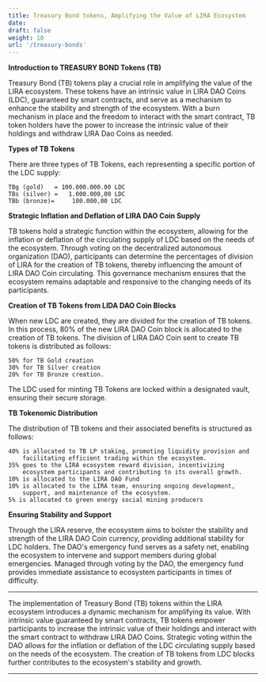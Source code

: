 ```yaml
---
title: Treasury Bond tokens, Amplifying the Value of LIRA Ecosystem
date:
draft: false
weight: 10
url: '/treasury-bonds'
---
```


**Introduction to TREASURY BOND Tokens (TB)**

Treasury Bond (TB) tokens play a crucial role in amplifying the value
of the LIRA ecosystem. These tokens have an intrinsic value in
LIRA DAO Coins (LDC), guaranteed by smart contracts, and serve as a mechanism to
enhance the stability and strength of the ecosystem. With a burn
mechanism in place and the freedom to interact with the smart
contract, TB token holders have the power to increase the intrinsic
value of their holdings and withdraw LIRA Dao Coins as needed.

**Types of TB Tokens**

There are three types of TB Tokens, each
representing a specific portion of the LDC supply:

    TBg (gold)   = 100.000.000.00 LDC
    TBs (silver) =   1.000.000,00 LDC
    TBb (bronze)=     100.000,00 LDC

**Strategic Inflation and Deflation of LIRA DAO Coin Supply**

TB tokens hold a strategic function within the ecosystem, allowing for
the inflation or deflation of the circulating supply of LDC based on
the needs of the ecosystem. Through voting on the decentralized
autonomous organization (DAO), participants can determine the
percentages of division of LIRA for the creation of TB tokens, thereby
influencing the amount of LIRA DAO Coin circulating. This governance mechanism
ensures that the ecosystem remains adaptable and responsive to the
changing needs of its participants.

**Creation of TB Tokens from LIDA DAO Coin Blocks**

When new LDC are created, they are divided for the creation of TB tokens.
In this process, 80% of the new LIRA DAO Coin block is allocated to the
creation of TB tokens. 
The division of LIRA DAO Coin sent to create TB tokens is distributed as follows:

    50% for TB Gold creation
    30% for TB Silver creation
    20% for TB Bronze creation.

The LDC used for minting TB Tokens are locked within a
designated vault, ensuring their secure storage.

**TB Tokenomic Distribution**

The distribution of TB tokens and their associated benefits is
structured as follows:

    40% is allocated to TB LP staking, promoting liquidity provision and
        facilitating efficient trading within the ecosystem.
    35% goes to the LIRA ecosystem reward division, incentivizing
        ecosystem participants and contributing to its overall growth.
    10% is allocated to the LIRA DAO Fund
    10% is allocated to the LIRA team, ensuring ongoing development,
        support, and maintenance of the ecosystem.
    5% is allocated to green energy social mining producers


**Ensuring Stability and Support**

Through the LIRA reserve, the ecosystem aims to bolster the
stability and strength of the LIRA DAO Coin currency, providing additional
stability for LDC holders. The DAO's emergency fund serves as a
safety net, enabling the ecosystem to intervene and support members
during global emergencies. Managed through voting by the DAO, the
emergency fund provides immediate assistance to ecosystem participants
in times of difficulty.


---

The implementation of Treasury Bond (TB) tokens within the
LIRA ecosystem introduces a dynamic mechanism for amplifying its
value. With intrinsic value guaranteed by smart contracts, TB tokens
empower participants to increase the intrinsic value of their holdings
and interact with the smart contract to withdraw LIRA DAO Coins. Strategic
voting within the DAO allows for the inflation or deflation of the
LDC circulating supply based on the needs of the ecosystem. The
creation of TB tokens from LDC blocks further contributes to the
ecosystem's stability and growth.

---